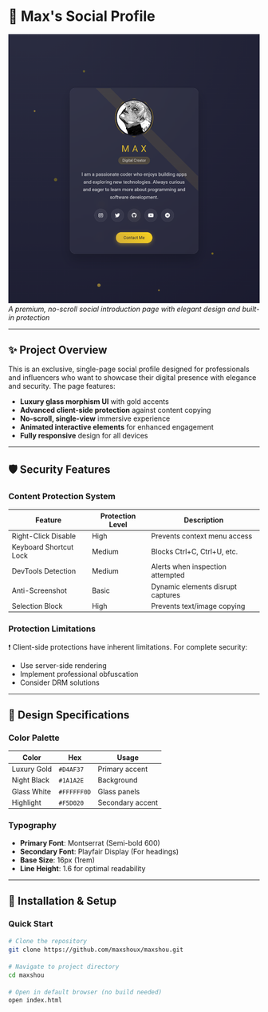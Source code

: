 # 💎 Max's Social Profile

![Max's Social Profile Showcase](Screenshot_2025_0504_170045.png)  
*A premium, no-scroll social introduction page with elegant design and built-in protection*

---

## ✨ Project Overview

This is an exclusive, single-page social profile designed for professionals and influencers who want to showcase their digital presence with elegance and security. The page features:

- **Luxury glass morphism UI** with gold accents
- **Advanced client-side protection** against content copying
- **No-scroll, single-view** immersive experience
- **Animated interactive elements** for enhanced engagement
- **Fully responsive** design for all devices

---

## 🛡️ Security Features

### Content Protection System

| Feature                | Protection Level | Description                          |
|------------------------|------------------|--------------------------------------|
| Right-Click Disable    | High             | Prevents context menu access         |
| Keyboard Shortcut Lock | Medium           | Blocks Ctrl+C, Ctrl+U, etc.         |
| DevTools Detection     | Medium           | Alerts when inspection attempted     |
| Anti-Screenshot        | Basic            | Dynamic elements disrupt captures    |
| Selection Block        | High             | Prevents text/image copying          |

### Protection Limitations
❗ Client-side protections have inherent limitations. For complete security:
- Use server-side rendering
- Implement professional obfuscation
- Consider DRM solutions

---

## 🎨 Design Specifications

### Color Palette
| Color          | Hex       | Usage                |
|----------------|-----------|----------------------|
| Luxury Gold    | `#D4AF37` | Primary accent       |
| Night Black    | `#1A1A2E` | Background           |
| Glass White    | `#FFFFFF0D`| Glass panels         |
| Highlight      | `#F5D020` | Secondary accent     |

### Typography
- **Primary Font**: Montserrat (Semi-bold 600)
- **Secondary Font**: Playfair Display (For headings)
- **Base Size**: 16px (1rem)
- **Line Height**: 1.6 for optimal readability

---

## 🚀 Installation & Setup

### Quick Start
```bash
# Clone the repository
git clone https://github.com/maxshoux/maxshou.git

# Navigate to project directory
cd maxshou

# Open in default browser (no build needed)
open index.html
